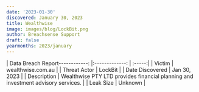 ```yaml
---
date: '2023-01-30'
discovered: January 30, 2023
title: Wealthwise
image: images/blog/LockBit.png
author: Breachsense Support
draft: false
yearmonths: 2023/january
---
```


| Data Breach Report------------:     |:-------------:    | :-----:|
| Victim      | wealthwise.com.au      | 
| Threat Actor      | LockBit      | 
| Date Discovered      | Jan 30, 2023      | 
| Description      | Wealthwise PTY LTD provides financial planning and investment advisory services.      | 
| Leak Size      | Unknown      | 

